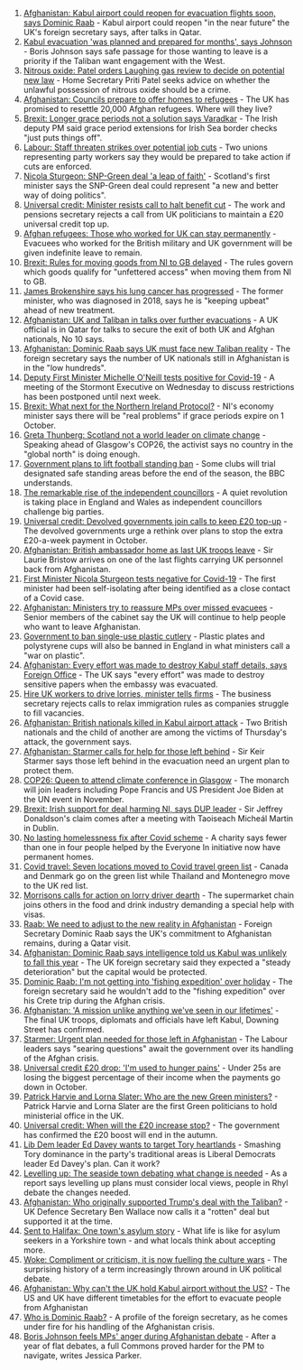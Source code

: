 1. [Afghanistan: Kabul airport could reopen for evacuation flights soon, says Dominic Raab](https://www.bbc.co.uk/news/uk-58417078?at_medium=RSS&at_campaign=KARANGA) - Kabul airport could reopen "in the near future" the UK's foreign secretary says, after talks in Qatar.
2. [Kabul evacuation 'was planned and prepared for months', says Johnson](https://www.bbc.co.uk/news/uk-politics-58426588?at_medium=RSS&at_campaign=KARANGA) - Boris Johnson says safe passage for those wanting to leave is a priority if the Taliban want engagement with the West.
3. [Nitrous oxide: Patel orders Laughing gas review to decide on potential new law](https://www.bbc.co.uk/news/uk-politics-58426792?at_medium=RSS&at_campaign=KARANGA) - Home Secretary Priti Patel seeks advice on whether the unlawful possession of nitrous oxide should be a crime.
4. [Afghanistan: Councils prepare to offer homes to refugees](https://www.bbc.co.uk/news/uk-politics-58426788?at_medium=RSS&at_campaign=KARANGA) - The UK has promised to resettle 20,000 Afghan refugees. Where will they live?
5. [Brexit: Longer grace periods not a solution says Varadkar](https://www.bbc.co.uk/news/uk-northern-ireland-58422191?at_medium=RSS&at_campaign=KARANGA) - The Irish deputy PM said grace period extensions for Irish Sea border checks "just puts things off".
6. [Labour: Staff threaten strikes over potential job cuts](https://www.bbc.co.uk/news/uk-politics-58409643?at_medium=RSS&at_campaign=KARANGA) - Two unions representing party workers say they would be prepared to take action if cuts are enforced.
7. [Nicola Sturgeon: SNP-Green deal 'a leap of faith'](https://www.bbc.co.uk/news/uk-scotland-scotland-politics-58395994?at_medium=RSS&at_campaign=KARANGA) - Scotland's first minister says the SNP-Green deal could represent "a new and better way of doing politics".
8. [Universal credit: Minister resists call to halt benefit cut](https://www.bbc.co.uk/news/uk-politics-58400997?at_medium=RSS&at_campaign=KARANGA) - The work and pensions secretary rejects a call from UK politicians to maintain a £20 universal credit top up.
9. [Afghan refugees: Those who worked for UK can stay permanently](https://www.bbc.co.uk/news/uk-58402721?at_medium=RSS&at_campaign=KARANGA) - Evacuees who worked for the British military and UK government will be given indefinite leave to remain.
10. [Brexit: Rules for moving goods from NI to GB delayed](https://www.bbc.co.uk/news/uk-northern-ireland-58411406?at_medium=RSS&at_campaign=KARANGA) - The rules govern which goods qualify for "unfettered access" when moving them from NI to GB.
11. [James Brokenshire says his lung cancer has progressed](https://www.bbc.co.uk/news/uk-politics-58399308?at_medium=RSS&at_campaign=KARANGA) - The former minister, who was diagnosed in 2018, says he is "keeping upbeat" ahead of new treatment.
12. [Afghanistan: UK and Taliban in talks over further evacuations](https://www.bbc.co.uk/news/uk-58403050?at_medium=RSS&at_campaign=KARANGA) - A UK official is in Qatar for talks to secure the exit of both UK and Afghan nationals, No 10 says.
13. [Afghanistan: Dominic Raab says UK must face new Taliban reality](https://www.bbc.co.uk/news/uk-58389977?at_medium=RSS&at_campaign=KARANGA) - The foreign secretary says the number of UK nationals still in Afghanistan is in the "low hundreds".
14. [Deputy First Minister Michelle O'Neill tests positive for Covid-19](https://www.bbc.co.uk/news/uk-northern-ireland-58393886?at_medium=RSS&at_campaign=KARANGA) - A meeting of the Stormont Executive on Wednesday to discuss restrictions has been postponed until next week.
15. [Brexit: What next for the Northern Ireland Protocol?](https://www.bbc.co.uk/news/uk-northern-ireland-58356075?at_medium=RSS&at_campaign=KARANGA) - NI's economy minister says there will be "real problems" if grace periods expire on 1 October.
16. [Greta Thunberg: Scotland not a world leader on climate change](https://www.bbc.co.uk/news/uk-scotland-58387017?at_medium=RSS&at_campaign=KARANGA) - Speaking ahead of Glasgow's COP26, the activist says no country in the "global north" is doing enough.
17. [Government plans to lift football standing ban](https://www.bbc.co.uk/news/uk-politics-58357046?at_medium=RSS&at_campaign=KARANGA) - Some clubs will trial designated safe standing areas before the end of the season, the BBC understands.
18. [The remarkable rise of the independent councillors](https://www.bbc.co.uk/news/uk-politics-58244507?at_medium=RSS&at_campaign=KARANGA) - A quiet revolution is taking place in England and Wales as independent councillors challenge big parties.
19. [Universal credit: Devolved governments join calls to keep £20 top-up](https://www.bbc.co.uk/news/uk-58384578?at_medium=RSS&at_campaign=KARANGA) - The devolved governments urge a rethink over plans to stop the extra £20-a-week payment in October.
20. [Afghanistan: British ambassador home as last UK troops leave](https://www.bbc.co.uk/news/uk-58372437?at_medium=RSS&at_campaign=KARANGA) - Sir Laurie Bristow arrives on one of the last flights carrying UK personnel back from Afghanistan.
21. [First Minister Nicola Sturgeon tests negative for Covid-19](https://www.bbc.co.uk/news/uk-scotland-scotland-politics-58361884?at_medium=RSS&at_campaign=KARANGA) - The first minister had been self-isolating after being identified as a close contact of a Covid case.
22. [Afghanistan: Ministers try to reassure MPs over missed evacuees](https://www.bbc.co.uk/news/uk-58366225?at_medium=RSS&at_campaign=KARANGA) - Senior members of the cabinet say the UK will continue to help people who want to leave Afghanistan.
23. [Government to ban single-use plastic cutlery](https://www.bbc.co.uk/news/uk-politics-58360064?at_medium=RSS&at_campaign=KARANGA) - Plastic plates and polystyrene cups will also be banned in England in what ministers call a "war on plastic".
24. [Afghanistan: Every effort was made to destroy Kabul staff details, says Foreign Office](https://www.bbc.co.uk/news/uk-58351938?at_medium=RSS&at_campaign=KARANGA) - The UK says "every effort" was made to destroy sensitive papers when the embassy was evacuated.
25. [Hire UK workers to drive lorries, minister tells firms](https://www.bbc.co.uk/news/uk-58364308?at_medium=RSS&at_campaign=KARANGA) - The business secretary rejects calls to relax immigration rules as companies struggle to fill vacancies.
26. [Afghanistan: British nationals killed in Kabul airport attack](https://www.bbc.co.uk/news/uk-58360592?at_medium=RSS&at_campaign=KARANGA) - Two British nationals and the child of another are among the victims of Thursday's attack, the government says.
27. [Afghanistan: Starmer calls for help for those left behind](https://www.bbc.co.uk/news/uk-politics-58358666?at_medium=RSS&at_campaign=KARANGA) - Sir Keir Starmer says those left behind in the evacuation need an urgent plan to protect them.
28. [COP26: Queen to attend climate conference in Glasgow](https://www.bbc.co.uk/news/uk-scotland-58360381?at_medium=RSS&at_campaign=KARANGA) - The monarch will join leaders including Pope Francis and US President Joe Biden at the UN event in November.
29. [Brexit: Irish support for deal harming NI, says DUP leader](https://www.bbc.co.uk/news/uk-northern-ireland-58348119?at_medium=RSS&at_campaign=KARANGA) - Sir Jeffrey Donaldson's claim comes after a meeting with Taoiseach Micheál Martin in Dublin.
30. [No lasting homelessness fix after Covid scheme](https://www.bbc.co.uk/news/uk-politics-58334379?at_medium=RSS&at_campaign=KARANGA) - A charity says fewer than one in four people helped by the Everyone In initiative now have permanent homes.
31. [Covid travel: Seven locations moved to Covid travel green list](https://www.bbc.co.uk/news/uk-58348541?at_medium=RSS&at_campaign=KARANGA) - Canada and Denmark go on the green list while Thailand and Montenegro move to the UK red list.
32. [Morrisons calls for action on lorry driver dearth](https://www.bbc.co.uk/news/business-58353738?at_medium=RSS&at_campaign=KARANGA) - The supermarket chain joins others in the food and drink industry demanding a special help with visas.
33. [Raab: We need to adjust to the new reality in Afghanistan](https://www.bbc.co.uk/news/uk-politics-58422878?at_medium=RSS&at_campaign=KARANGA) - Foreign Secretary Dominic Raab says the UK's commitment to Afghanistan remains, during a Qatar visit.
34. [Afghanistan: Dominic Raab says intelligence told us Kabul was unlikely to fall this year](https://www.bbc.co.uk/news/uk-politics-58413729?at_medium=RSS&at_campaign=KARANGA) - The UK foreign secretary said they expected a "steady deterioration" but the capital would be protected.
35. [Dominic Raab: I'm not getting into 'fishing expedition' over holiday](https://www.bbc.co.uk/news/uk-politics-58413727?at_medium=RSS&at_campaign=KARANGA) - The foreign secretary said he wouldn't add to the "fishing expedition" over his Crete trip during the Afghan crisis.
36. [Afghanistan: 'A mission unlike anything we've seen in our lifetimes'](https://www.bbc.co.uk/news/uk-58374759?at_medium=RSS&at_campaign=KARANGA) - The final UK troops, diplomats and officials have left Kabul, Downing Street has confirmed.
37. [Starmer: Urgent plan needed for those left in Afghanistan](https://www.bbc.co.uk/news/uk-58353651?at_medium=RSS&at_campaign=KARANGA) - The Labour leaders says "searing questions" await the government over its handling of the Afghan crisis.
38. [Universal credit £20 drop: 'I'm used to hunger pains'](https://www.bbc.co.uk/news/newsbeat-58186978?at_medium=RSS&at_campaign=KARANGA) - Under 25s are losing the biggest percentage of their income when the payments go down in October.
39. [Patrick Harvie and Lorna Slater: Who are the new Green ministers?](https://www.bbc.co.uk/news/uk-scotland-scotland-politics-58268743?at_medium=RSS&at_campaign=KARANGA) - Patrick Harvie and Lorna Slater are the first Green politicians to hold ministerial office in the UK.
40. [Universal credit: When will the £20 increase stop?](https://www.bbc.co.uk/news/uk-41487126?at_medium=RSS&at_campaign=KARANGA) - The government has confirmed the £20 boost will end in the autumn.
41. [Lib Dem leader Ed Davey wants to target Tory heartlands](https://www.bbc.co.uk/news/uk-politics-58306872?at_medium=RSS&at_campaign=KARANGA) - Smashing Tory dominance in the party's traditional areas is Liberal Democrats leader Ed Davey's plan. Can it work?
42. [Levelling up: The seaside town debating what change is needed](https://www.bbc.co.uk/news/uk-58248594?at_medium=RSS&at_campaign=KARANGA) - As a report says levelling up plans must consider local views, people in Rhyl debate the changes needed.
43. [Afghanistan: Who originally supported Trump's deal with the Taliban?](https://www.bbc.co.uk/news/58271943?at_medium=RSS&at_campaign=KARANGA) - UK Defence Secretary Ben Wallace now calls it a "rotten" deal but supported it at the time.
44. [Sent to Halifax: One town's asylum story](https://www.bbc.co.uk/news/uk-politics-58270841?at_medium=RSS&at_campaign=KARANGA) - What life is like for asylum seekers in a Yorkshire town - and what locals think about accepting more.
45. [Woke: Compliment or criticism, it is now fuelling the culture wars](https://www.bbc.co.uk/news/uk-politics-58281576?at_medium=RSS&at_campaign=KARANGA) - The surprising history of a term increasingly thrown around in UK political debate.
46. [Afghanistan: Why can't the UK hold Kabul airport without the US?](https://www.bbc.co.uk/news/world-58305185?at_medium=RSS&at_campaign=KARANGA) - The US and UK have different timetables for the effort to evacuate people from Afghanistan
47. [Who is Dominic Raab?](https://www.bbc.co.uk/news/uk-politics-52064637?at_medium=RSS&at_campaign=KARANGA) - A profile of the foreign secretary, as he comes under fire for his handling of the Afghanistan crisis.
48. [Boris Johnson feels MPs' anger during Afghanistan debate](https://www.bbc.co.uk/news/uk-politics-58256616?at_medium=RSS&at_campaign=KARANGA) - After a year of flat debates, a full Commons proved harder for the PM to navigate, writes Jessica Parker.
